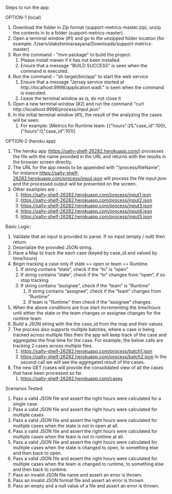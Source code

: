 Steps to run the app:

OPTION-1 (local)
1. Download the folder in Zip format (support-metrics-master.zip), unzip the contents in to a folder (support-metrics-master).
2. Open a terminal window (#1) and go to the unzipped folder location (for example: /Users/slakshminaraayana/Downloads/support-metrics-master)
3. Run the command - "mvn package" to build the project. 
    1. Please install maven if it has not been installed.
    2. Ensure that a message "BUILD SUCCESS" is seen when the command is executed.
4. Run the command - "sh target/bin/app" to start the web service
    1. Ensure that a message "Jersey service started at http://localhost:9998/application.wadl." is seen when the command is executed.
    2. Leave the terminal window as is, do not close it
5. Open a new terminal window (#2) and run the command "curl http://localhost:9998/process/input.json"
6. In the initial terminal window (#1), the result of the analyzing the cases will be seen.
    1. For example: [Metrics for Runtime team: [{"hours":25,"case_id":100},{"hours":0,"case_id":101}]

OPTION-2 (heroku app)
1. The heroku app (https://salty-shelf-26282.herokuapp.com/) processes the file with the name provided in the URL and returns with the results in the browser screen directly.
2. The URL for the app needs to be appended with "/process/fileName", for instance https://salty-shelf-26282.herokuapp.com/process/input.json will process the file input.json and the processed output will be presented on the screen.
3. Other examples are :
   1. https://salty-shelf-26282.herokuapp.com/process/input1.json
   2. https://salty-shelf-26282.herokuapp.com/process/input2.json
   3. https://salty-shelf-26282.herokuapp.com/process/input3.json
   4. https://salty-shelf-26282.herokuapp.com/process/input4.json
   5. https://salty-shelf-26282.herokuapp.com/process/input5.json
   
Basic Logic:
1. Validate that an input is provided to parse. If no input (empty / null) then return.
2. Deserialize the provided JSON string.
3. Have a Map to track the each case (keyed by case_id and valued by time/hours)
4. Begin tracking a case only If state == open or team == Runtime.
    1. If string contains ”state”, check if the “to” is “open”
    2. If string contains ”state”, check if the “to” changes from “open”,  if so stop tracking
    3. If string contains ”assignee”, check if the “team” is “Runtime”
        1. If string contains ”assignee”, check if the “team” changes from “Runtime”
        1. If team is "Runtime" then check if the ”assignee” changes.
5. When the above conditions are true start incrementing the time/hours until either the state or the team changes or assignee changes for the runtime team.
6. Build a JSON string with the the case_id from the map and their values.
7. The process also supports mulitple batches, where a case is being tracked across multiple files then the app will keep track of the case and aggregates the final time for the case. For example, the below calls are tracking 2 cases across multiple files.
      1. https://salty-shelf-26282.herokuapp.com/process/batch1.json
      2. https://salty-shelf-26282.herokuapp.com/process/batch2.json
In the second call we will see the aggregated result of the cases.
8. The new GET /cases will provide the consolidated view of all the cases that have been processed so far.
    1. https://salty-shelf-26282.herokuapp.com/cases


 Scenarios Tested:
 1. Pass a valid JSON file and assert the right hours were calculated for a single case.
 2. Pass a valid JSON file and assert the right hours were calculated for multiple cases
 3. Pass a valid JSON file and assert the right hours were calculated for multiple cases when the state is not in open at all.
 4. Pass a valid JSON file and assert the right hours were calculated for multiple cases when the team is not in runtime at all.
 5. Pass a valid JSON file and assert the right hours were calculated for multiple cases when the state is changed to open, to something else and then back to open.
 6. Pass a valid JSON file and assert the right hours were calculated for multiple cases when the team is changed to runtime, to something else and then back to runtime.
 7. Pass an invalid JSON file name and assert an error is thrown.
 8. Pass an invalid JSON format file and assert an error is thrown.
 9. Pass an empty and a null value of a file and assert an error is thrown.



